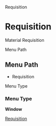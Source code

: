 
Requisition
# Requisition


Material Requisition

Menu Path
## Menu Path



- Requisition

Menu Type
### Menu Type

**Window**


[Requisition](../../window-requisition.md)